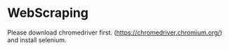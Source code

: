 # WebScraping
Please download chromedriver first. 
(https://chromedriver.chromium.org/) <br>
and install selenium.
